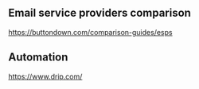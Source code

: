 
## Email service providers comparison
https://buttondown.com/comparison-guides/esps


## Automation
https://www.drip.com/